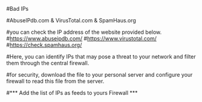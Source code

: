 #Bad IPs

#AbuseIPdb.com & VirusTotal.com & SpamHaus.org

#you can check the IP address of the website provided below.
#https://www.abuseipdb.com/
#https://www.virustotal.com/
#https://check.spamhaus.org/


#Here, you can identify IPs that may pose a threat to your network and filter them through the central firewall.

#for security, download the file to your personal server and configure your firewall to read this file from the server.

#*** Add the list of IPs as feeds to yours Firewall *** 
